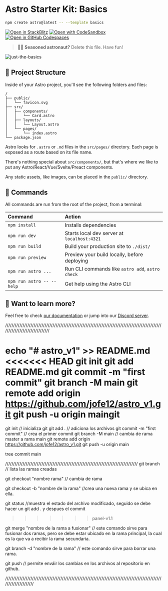 # Astro Starter Kit: Basics

```sh
npm create astro@latest -- --template basics
```

[![Open in StackBlitz](https://developer.stackblitz.com/img/open_in_stackblitz.svg)](https://stackblitz.com/github/withastro/astro/tree/latest/examples/basics)
[![Open with CodeSandbox](https://assets.codesandbox.io/github/button-edit-lime.svg)](https://codesandbox.io/p/sandbox/github/withastro/astro/tree/latest/examples/basics)
[![Open in GitHub Codespaces](https://github.com/codespaces/badge.svg)](https://codespaces.new/withastro/astro?devcontainer_path=.devcontainer/basics/devcontainer.json)

> 🧑‍🚀 **Seasoned astronaut?** Delete this file. Have fun!

![just-the-basics](https://github.com/withastro/astro/assets/2244813/a0a5533c-a856-4198-8470-2d67b1d7c554)

## 🚀 Project Structure

Inside of your Astro project, you'll see the following folders and files:

```text
/
├── public/
│   └── favicon.svg
├── src/
│   ├── components/
│   │   └── Card.astro
│   ├── layouts/
│   │   └── Layout.astro
│   └── pages/
│       └── index.astro
└── package.json
```

Astro looks for `.astro` or `.md` files in the `src/pages/` directory. Each page is exposed as a route based on its file name.

There's nothing special about `src/components/`, but that's where we like to put any Astro/React/Vue/Svelte/Preact components.

Any static assets, like images, can be placed in the `public/` directory.

## 🧞 Commands

All commands are run from the root of the project, from a terminal:

| Command                   | Action                                           |
| :------------------------ | :----------------------------------------------- |
| `npm install`             | Installs dependencies                            |
| `npm run dev`             | Starts local dev server at `localhost:4321`      |
| `npm run build`           | Build your production site to `./dist/`          |
| `npm run preview`         | Preview your build locally, before deploying     |
| `npm run astro ...`       | Run CLI commands like `astro add`, `astro check` |
| `npm run astro -- --help` | Get help using the Astro CLI                     |

## 👀 Want to learn more?

Feel free to check [our documentation](https://docs.astro.build) or jump into our [Discord server](https://astro.build/chat).



///////////////////////////////////////////////////////////////////////////////////////////////////////////////////////////////

echo "# astro_v1" >> README.md
<<<<<<< HEAD
  git init
  git add README.md
  git commit -m "first commit"
  git branch -M main
  git remote add origin https://github.com/jofe12/astro_v1.git
  git push -u origin maingit
=======
  git init                     // inicializa git
  git add .                    // adiciona los archivos 
  git commit -m "first commit" // crea el primer commit
  git branch -M main           // cambia de rama master a rama main
  git remote add origin https://github.com/jofe12/astro_v1.git 
  git push -u origin main

  tree commit main

////////////////////////////////////////////////////////////////////////////////////
git branch                     // lista las ramas creadas

git checkout "nombre rama"      // cambia de rama

git checkout -b "nombre de la rama"  //crea una nueva rama y se ubica en ella.

git status                  //muestra el estado del archivo modificado, seguido se debe hacer un git add . y despues el commit
>>>>>>> panel-v1.1

git merge "nombre de la rama a fusionar"    // este comando sirve para fusionar dos ramas, pero se debe estar ubicado en la rama principal,     la                                            cual es la que va a recibir la rama secundaria.


git branch -d "nombre de la rama"           // este comando sirve para borrar una rama.


git push                                      // permite enváir los cambias en los archivos al repositorio en github.


/////////////////////////////////////////////////////////////////////////////////////////////////////////////////////